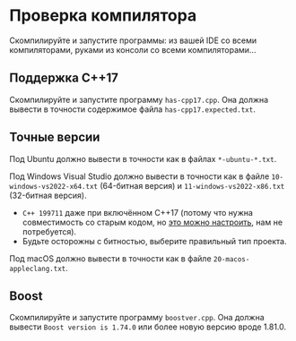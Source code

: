 # Проверка компилятора
Скомпилируйте и запустите программы: из вашей IDE со всеми компиляторами, руками из консоли со всеми компиляторами...

## Поддержка C++17
Скомпилируйте и запустите программу `has-cpp17.cpp`.
Она должна вывести в точности содержимое файла `has-cpp17.expected.txt`.

## Точные версии
Под Ubuntu должно вывести в точности как в файлах `*-ubuntu-*.txt`.

Под Windows Visual Studio должно вывести в точности как в файле `10-windows-vs2022-x64.txt` (64-битная версия) и `11-windows-vs2022-x86.txt` (32-битная версия).

* `C++ 199711` даже при включённом C++17 (потому что нужна совместимость со старым кодом, но [это можно настроить](https://docs.microsoft.com/en-us/cpp/build/reference/zc-cplusplus?view=msvc-160&viewFallbackFrom=vs-2019), нам не потребуется).
* Будьте осторожны с битностью, выберите правильный тип проекта.

Под macOS должно вывести в точности как в файле `20-macos-appleclang.txt`.

## Boost
Скомпилируйте и запустите программу `boostver.cpp`.
Она должна вывести `Boost version is 1.74.0` или более новую версию вроде 1.81.0.
